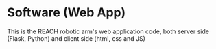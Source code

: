 # Software (Web App)
This is the REACH robotic arm's web application code, both server side (Flask, Python) and client side (html, css and JS)

